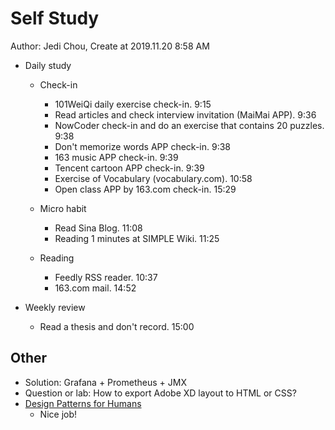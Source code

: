 # Self Study

Author: Jedi Chou, Create at 2019.11.20 8:58 AM

* Daily study
  * Check-in
    * 101WeiQi daily exercise check-in. 9:15
    * Read articles and check interview invitation (MaiMai APP). 9:36
    * NowCoder check-in and do an exercise that contains 20 puzzles. 9:38
    * Don't memorize words APP check-in. 9:38
    * 163 music APP check-in. 9:39
    * Tencent cartoon APP check-in. 9:39
    * Exercise of Vocabulary (vocabulary.com). 10:58
    * Open class APP by 163.com check-in. 15:29

  * Micro habit
    * Read Sina Blog. 11:08
    * Reading 1 minutes at SIMPLE Wiki. 11:25

  * Reading
    * Feedly RSS reader. 10:37
    * 163.com mail. 14:52

* Weekly review
  * Read a thesis and don't record. 15:00

## Other

* Solution: Grafana + Prometheus + JMX
* Question or lab: How to export Adobe XD layout to HTML or CSS?
* [Design Patterns for Humans](https://roadmap.sh/guides/design-patterns-for-humans)
  * Nice job!

